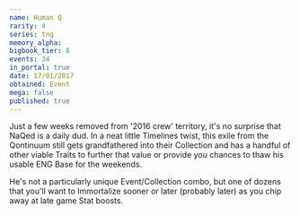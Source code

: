```yaml
---
name: Human Q
rarity: 4
series: tng
memory_alpha:
bigbook_tier: 8
events: 34
in_portal: true
date: 17/01/2017
obtained: Event
mega: false
published: true
---
```


Just a few weeks removed from '2016 crew' territory, it's no surprise that NaQed is a daily dud. In a neat little Timelines twist, this exile from the Qontinuum still gets grandfathered into their Collection and has a handful of other viable Traits to further that value or provide you chances to thaw his usable ENG Base for the weekends.

He's not a particularly unique Event/Collection combo, but one of dozens that you'll want to Immortalize sooner or later (probably later) as you chip away at late game Stat boosts.
